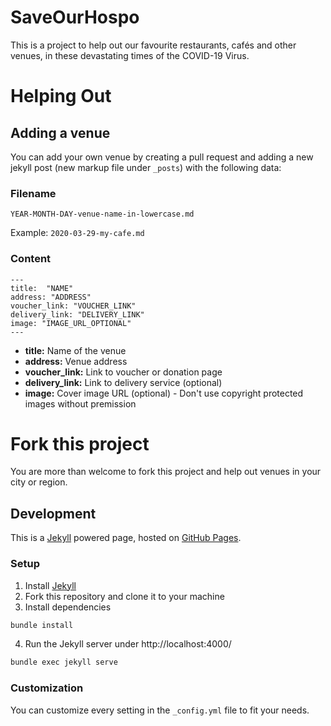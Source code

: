 SaveOurHospo
===========

This is a project to help out our favourite restaurants, cafés and other venues, in these devastating times of the COVID-19 Virus.

# Helping Out

## Adding a venue
You can add your own venue by creating a pull request and adding a new jekyll post (new markup file under `_posts`) with the following data:

### Filename
```
YEAR-MONTH-DAY-venue-name-in-lowercase.md
```
Example: `2020-03-29-my-cafe.md`

### Content
```
---
title:  "NAME"
address: "ADDRESS"
voucher_link: "VOUCHER_LINK"
delivery_link: "DELIVERY_LINK"
image: "IMAGE_URL_OPTIONAL"
---
```

- **title:** Name of the venue
- **address:** Venue address
- **voucher_link:** Link to voucher or donation page
- **delivery_link:** Link to delivery service (optional)
- **image:** Cover image URL (optional) - Don't use copyright protected images without premission

# Fork this project
You are more than welcome to fork this project and help out venues in your city or region.

## Development
This is a [Jekyll](https://jekyllrb.com/docs/) powered page, hosted on [GitHub Pages](https://pages.github.com/).

### Setup
1. Install [Jekyll](https://jekyllrb.com/docs/)
2. Fork this repository and clone it to your machine
3. Install dependencies
```sh
bundle install
```
4. Run the Jekyll server under http://localhost:4000/
```sh
bundle exec jekyll serve
```

### Customization
You can customize every setting in the `_config.yml` file to fit your needs.